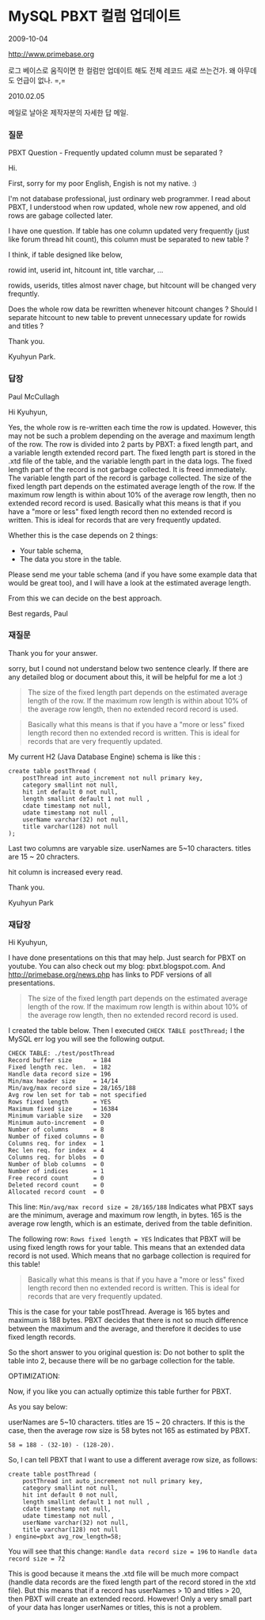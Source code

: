 # MySQL PBXT 컬럼 업데이트


2009-10-04

http://www.primebase.org

로그 베이스로 움직이면 한 컬럼만 업데이트 해도 전체 레코드 새로 쓰는건가.
왜 아무데도 언급이 없나. =,=


2010.02.05

메일로 날아온 제작자분의 자세한 답 메일.

### 질문

PBXT Question - Frequently updated column must be separated ?

Hi.

First, sorry for my poor English, Engish is not my native. :)

I'm not database professional, just ordinary web programmer.
I read about PBXT,
I understood when row updated, whole new row appened, and old rows are gabage collected later.

I have one question.
If table has one column updated very frequently (just like forum thread hit count),
this column must be separated to new table ?

I think, if table designed like below,

rowid int, userid int, hitcount int, title varchar, ...

rowids, userids, titles almost naver chage,
but hitcount will be changed very frequntly.

Does the whole row data be rewritten whenever hitcount changes ?
Should I separate hitcount to new table to prevent unnecessary update for rowids and titles ?

Thank you.

Kyuhyun Park.


### 답장

Paul McCullagh

Hi Kyuhyun,

Yes, the whole row is re-written each time the row is updated.
However, this may not be such a problem depending on the average and maximum length of the row.
The row is divided into 2 parts by PBXT: a fixed length part, and a variable length extended record part.
The fixed length part is stored in the .xtd file of the table, and the variable length part in the data logs.
The fixed length part of the record is not garbage collected. It is freed immediately. The variable length part of the record is garbage collected.
The size of the fixed length part depends on the estimated average length of the row. If the maximum row length is within about 10% of the average row length, then no extended record record is used.
Basically what this means is that if you have a "more or less" fixed length record then no extended record is written. This is ideal for records that are very frequently updated.

Whether this is the case depends on 2 things:
- Your table schema,
- The data you store in the table.

Please send me your table schema (and if you have some example data that would be great too), and I will have a look at the estimated average length.

From this we can decide on the best approach.

Best regards,
Paul


### 재질문

Thank you for your answer.

sorry, but I cound not understand below two sentence clearly.
If there are any detailed blog or document about this, it will be helpful for me a lot :)


> The size of the fixed length part depends on the estimated average length of the row. If the maximum row length is within about 10% of the average row length, then no extended record record is used.

> Basically what this means is that if you have a "more or less" fixed length record then no extended record is written. This is ideal for records that are very frequently updated.

My current H2 (Java Database Engine) schema is like this :

	create table postThread (
		postThread int auto_increment not null primary key,
		category smallint not null,
		hit int default 0 not null,
		length smallint default 1 not null ,
		cdate timestamp not null,
		udate timestamp not null ,
		userName varchar(32) not null,
		title varchar(128) not null
	);

Last two columns are varyable size.
userNames are 5~10 characters.
titles are 15 ~ 20 chracters.

hit column is increased every read.

Thank you.

Kyuhyun Park


### 재답장

Hi Kyuhyun,

I have done presentations on this that may help.
Just search for PBXT on youtube. You can also check out my blog: pbxt.blogspot.com.
And http://primebase.org/news.php has links to PDF versions of all presentations.

> The size of the fixed length part depends on the estimated average length of the row. If the maximum row length is within about 10% of the average row length, then no extended record record is used.

I created the table below.
Then I executed `CHECK TABLE postThread;`
I the MySQL err log you will see the following output.

	CHECK TABLE: ./test/postThread
	Record buffer size      = 184
	Fixed length rec. len.  = 182
	Handle data record size = 196
	Min/max header size     = 14/14
	Min/avg/max record size = 28/165/188
	Avg row len set for tab = not specified
	Rows fixed length       = YES
	Maximum fixed size      = 16384
	Minimum variable size   = 320
	Minimum auto-increment  = 0
	Number of columns       = 8
	Number of fixed columns = 0
	Columns req. for index  = 1
	Rec len req. for index  = 4
	Columns req. for blobs  = 0
	Number of blob columns  = 0
	Number of indices       = 1
	Free record count       = 0
	Deleted record count    = 0
	Allocated record count  = 0

This line: `Min/avg/max record size = 28/165/188`
Indicates what PBXT says are the minimum, average and maximum row length, in bytes.
165 is the average row length, which is an estimate, derived from the table definition.

The following row:
`Rows fixed length = YES`
Indicates that PBXT will be using fixed length rows for your table. This means that an extended data record is not used. Which means that no garbage collection is required for this table!

> Basically what this means is that if you have a "more or less" fixed length record then no extended record is written. This is ideal for records that are very frequently updated.

This is the case for your table postThread. Average is 165 bytes and maximum is 188 bytes. PBXT decides that there is not so much difference between the maximum and the average, and therefore it decides to use fixed length records.

So the short answer to you original question is: Do not bother to split the table into 2, because there will be no garbage collection for the table.

OPTIMIZATION:

Now, if you like you can actually optimize this table further for PBXT.

As you say below:

userNames are 5~10 characters.
titles are 15 ~ 20 chracters.
If this is the case, then the average row size is 58 bytes not 165 as estimated by PBXT.

	58 = 188 - (32-10) - (128-20).

So, I can tell PBXT that I want to use a different average row size, as follows:

	create table postThread (
		postThread int auto_increment not null primary key,
		category smallint not null,
		hit int default 0 not null,
		length smallint default 1 not null ,
		cdate timestamp not null,
		udate timestamp not null ,
		userName varchar(32) not null,
		title varchar(128) not null
	) engine=pbxt avg_row_length=58;

You will see that this change:
`Handle data record size = 196`
to
`Handle data record size = 72`

This is good because it means the .xtd file will be much more compact (handle data records are the fixed length part of the record stored in the xtd file).
But this means that if a record has userNames > 10 and titles > 20, then PBXT will create an extended record.
However! Only a very small part of your data has longer userNames or titles, this is not a problem.

